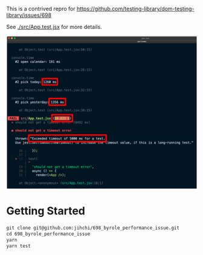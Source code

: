 This is a contrived repro for https://github.com/testing-library/dom-testing-library/issues/698

See [./src/App.test.jsx](./src/App.test.jsx) for more details.

![Screenshot](./screenshot.png)

# Getting Started

```
git clone git@github.com:jihchi/698_byrole_performance_issue.git
cd 698_byrole_performance_issue
yarn
yarn test
```